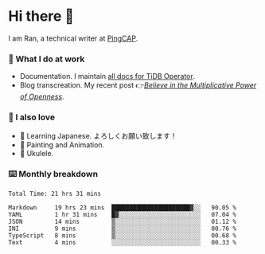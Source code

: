 # Hi there 👋

I am Ran, a technical writer at [PingCAP](https://pingcap.com/).

### 📝 What I do at work

- Documentation. I maintain [all docs for TiDB Operator](https://github.com/pingcap/docs-tidb-operator).
- Blog transcreation. My recent post 👉[*Believe in the Multiplicative Power of Openness*](https://pingcap.com/blog/believe-in-the-multiplicative-power-of-openness-open-source-community).

### 🤠 I also love

- 💬 Learning Japanese. よろしくお願い致します！
- 🎨 Painting and Animation.
- 🎵 Ukulele.

### ⌨️ Monthly breakdown

<!--START_SECTION:waka-->

```text
Total Time: 21 hrs 31 mins

Markdown     19 hrs 23 mins  ██████████████████████▓░░   90.05 %
YAML         1 hr 31 mins    █▓░░░░░░░░░░░░░░░░░░░░░░░   07.04 %
JSON         14 mins         ▒░░░░░░░░░░░░░░░░░░░░░░░░   01.12 %
INI          9 mins          ▒░░░░░░░░░░░░░░░░░░░░░░░░   00.76 %
TypeScript   8 mins          ▒░░░░░░░░░░░░░░░░░░░░░░░░   00.68 %
Text         4 mins          ░░░░░░░░░░░░░░░░░░░░░░░░░   00.33 %
```

<!--END_SECTION:waka-->
